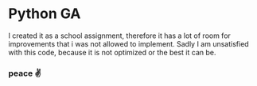 # Python GA
I created it as a school assignment, therefore it has a lot of room for improvements that i was not allowed to implement.
Sadly I am unsatisfied with this code, because it is not optimized or the best it can be.

### peace :v:
